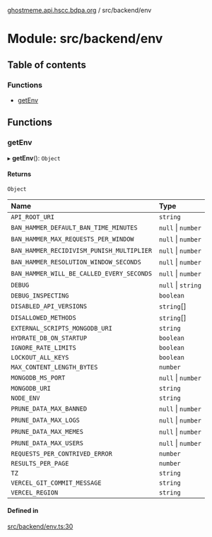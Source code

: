 [ghostmeme.api.hscc.bdpa.org](../README.md) / src/backend/env

# Module: src/backend/env

## Table of contents

### Functions

- [getEnv](src_backend_env.md#getenv)

## Functions

### getEnv

▸ **getEnv**(): `Object`

#### Returns

`Object`

| Name | Type |
| :------ | :------ |
| `API_ROOT_URI` | `string` |
| `BAN_HAMMER_DEFAULT_BAN_TIME_MINUTES` | ``null`` \| `number` |
| `BAN_HAMMER_MAX_REQUESTS_PER_WINDOW` | ``null`` \| `number` |
| `BAN_HAMMER_RECIDIVISM_PUNISH_MULTIPLIER` | ``null`` \| `number` |
| `BAN_HAMMER_RESOLUTION_WINDOW_SECONDS` | ``null`` \| `number` |
| `BAN_HAMMER_WILL_BE_CALLED_EVERY_SECONDS` | ``null`` \| `number` |
| `DEBUG` | ``null`` \| `string` |
| `DEBUG_INSPECTING` | `boolean` |
| `DISABLED_API_VERSIONS` | `string`[] |
| `DISALLOWED_METHODS` | `string`[] |
| `EXTERNAL_SCRIPTS_MONGODB_URI` | `string` |
| `HYDRATE_DB_ON_STARTUP` | `boolean` |
| `IGNORE_RATE_LIMITS` | `boolean` |
| `LOCKOUT_ALL_KEYS` | `boolean` |
| `MAX_CONTENT_LENGTH_BYTES` | `number` |
| `MONGODB_MS_PORT` | ``null`` \| `number` |
| `MONGODB_URI` | `string` |
| `NODE_ENV` | `string` |
| `PRUNE_DATA_MAX_BANNED` | ``null`` \| `number` |
| `PRUNE_DATA_MAX_LOGS` | ``null`` \| `number` |
| `PRUNE_DATA_MAX_MEMES` | ``null`` \| `number` |
| `PRUNE_DATA_MAX_USERS` | ``null`` \| `number` |
| `REQUESTS_PER_CONTRIVED_ERROR` | `number` |
| `RESULTS_PER_PAGE` | `number` |
| `TZ` | `string` |
| `VERCEL_GIT_COMMIT_MESSAGE` | `string` |
| `VERCEL_REGION` | `string` |

#### Defined in

[src/backend/env.ts:30](https://github.com/nhscc/ghostmeme.api.hscc.bdpa.org/blob/311fb73/src/backend/env.ts#L30)

